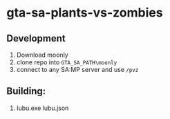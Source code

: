 # gta-sa-plants-vs-zombies
## Development
1. Download moonly
2. clone repo into `GTA_SA_PATH\moonly`
3. connect to any SA:MP server and use `/pvz`
   
## Building:
1. lubu.exe lubu.json
